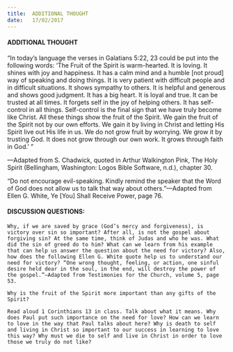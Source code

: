 ```yaml
---
title:  ADDITIONAL THOUGHT
date:   17/02/2017
---
```


#### ADDITIONAL THOUGHT

“In today’s language the verses in Galatians 5:22, 23 could be put into the following words: ‘The Fruit of the Spirit is warm-hearted. It is loving. It shines with joy and happiness. It has a calm mind and a humble [not proud] way of speaking and doing things. It is very patient with difficult people and in difficult situations. It shows sympathy to others. It is helpful and generous and shows good judgment. It has a big heart. It is loyal and true. It can be trusted at all times. It forgets self in the joy of helping others. It has self-control in all things. Self-control is the final sign that we have truly become like Christ. All these things show the fruit of the Spirit. We gain the fruit of the Spirit not by our own efforts. We gain it by living in Christ and letting His Spirit live out His life in us. We do not grow fruit by worrying. We grow it by trusting God. It does not grow through our own work. It grows through faith in God.’ ”

—Adapted from S. Chadwick, quoted in Arthur Walkington Pink, The Holy Spirit (Bellingham, Washington: Logos Bible Software, n.d.), chapter 30.

“Do not encourage evil-speaking. Kindly remind the speaker that the Word of God does not allow us to talk that way about others.”—Adapted from Ellen G. White, Ye [You] Shall Receive Power, page 76.

#### DISCUSSION QUESTIONS:

`Why, if we are saved by grace (God’s mercy and forgiveness), is victory over sin so important? After all, is not the gospel about forgiving sin? At the same time, think of Judas and who he was. What did the sin of greed do to him? What can we learn from his example that can help us answer the question about the need for victory? Also, how does the following Ellen G. White quote help us to understand our need for victory? “One wrong thought, feeling, or action, one sinful desire held dear in the soul, in the end, will destroy the power of the gospel.”—Adapted from Testimonies for the Church, volume 5, page 53.`

`Why is the fruit of the Spirit more important than any gifts of the Spirit?`

`Read aloud 1 Corinthians 13 in class. Talk about what it means. Why does Paul put such importance on the need for love? How can we learn to love in the way that Paul talks about here? Why is death to self and living in Christ so important to our success in learning to love this way? Why must we die to self and live in Christ in order to love those we truly do not like?`